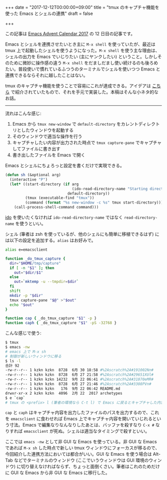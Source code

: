 +++
date = "2017-12-12T00:00:00+09:00"
title = "tmux のキャプチャ機能を使った Emacs とシェルの連携"
draft = false

+++

この記事は [Emacs Advent Calendar 2017](https://qiita.com/advent-calendar/2017/emacs) の 12 日目の記事です。

Emacs とシェルを連携させたいとき主に `M-x shell` を使っていたが、最近は tmux 上で起動したシェルを使うようになった。`M-x shell` を使う主な理由は、シェルの出力を Emacs でいじりたい (主にヤンクしたい) ということ。しかしそのために微妙に操作感の違う `M-x shell` をだましだまし使い続けるのも後ろめたい。普段使いで慣れているふつうのターミナルでシェルを使いつつ Emacs と連携できるならそれに越したことはない。

tmux のキャプチャ機能を使うことで容易にこれが達成できる。アイデアは [こちら](http://emacs.rubikitch.com/zsh-fish-emacs-eshell/) で紹介されていたもので、それを手元で実装した。本稿はそんな小ネタ的なお話。

---

流れはこんな感じ:

 1. Emacs から `tmux new-window` で `default-directory` をカレントディレクトリとしたウィンドウを起動する
 2. そのウィンドウで適当な操作を行う
 3. キャプチャしたい内容が出力された時点で `tmux capture-pane` でキャプチャしてファイルに書き出す
 4. 書き出したファイルを Emacs で開く

Emacs とシェルにちょろっと設定を書くだけで実現できる。

```lisp
(defun sh (&optional arg)
  (interactive "P")
  (let* ((start-directory (if arg
                              (ido-read-directory-name "Starting directory: " default-directory)
                            default-directory))
         (tmux (executable-find "tmux"))
         (command (format "%s new-window -c %s" tmux start-directory)))
    (call-process-shell-command command)))
```

[ido](https://www.emacswiki.org/emacs/InteractivelyDoThings) を使いたくなければ `ido-read-directory-name` ではなく `read-directory-name` を使うといい。

シェル (筆者は zsh を使っているが、他のシェルにも簡単に移植できるはず) には以下の設定を追加する。`alias` はお好みで。

```sh
alias e=emacsclient

function _do_tmux_capture {
  dir="$HOME/tmp/capture"
  if [ -n "$1" ]; then
    out="$dir/$1"
  else
    out=`mktemp -u --tmpdir=$dir`
  fi
  shift
  mkdir -p "$dir"
  tmux capture-pane "$@" >"$out"
  echo "$out"
}

function cap { _do_tmux_capture "$1" -p }
function caph { _do_tmux_capture "$1" -pS -32768 }
```

こんな感じで使う:

```sh
$ tmux
$ emacs -nw
# emacs 上で M-x sh
# 制御が新しいウィンドウに移る
$ ls -l
合計 92
-rw-r--r-- 1 kzkn kzkn  8728  6月 30 18:58 #%2Ascratch%2A#191002Nn#
-rw-r--r-- 1 kzkn kzkn  8728  6月 27 21:58 #%2Ascratch%2A#29651XUl#
-rw-r--r-- 1 kzkn kzkn 14232  9月 22 06:41 #%2Ascratch%2A#31070eMR#
-rw-r--r-- 1 kzkn kzkn  8728  6月 27 21:46 #%2Ascratch%2A#3308PVn#
-rw-r--r-- 1 kzkn kzkn   176  9月 22 06:42 README.md
drwxr-xr-x 2 kzkn kzkn  4096  2月 22  2017 archetypes
$ e `cap`
# tmux の <prefix> l (筆者の環境なら C-t l) で Emacs に戻るとキャプチャした内容が Emacs 上に開かれている
```

`cap` と `caph` はキャプチャ内容を出力したファイルのパスを出力するので、これを `emacsclient` に食わせれば Emacs 上でキャプチャ内容を開いていじれるという寸法。Emacs で編集なりなんなりしたあとは、バッファを殺すなり `C-x #` なりすれば `emacsclient` が死ぬ。シェルは適当なタイミングで殺すといい。

ここでは `emacs -nw` として非 GUI な Emacs を使っている。非 GUI な Emacs であれば `M-x sh` した時点で新しい tmux ウィンドウにフォーカスが移るので、今回紹介した連携方法においては都合がいい。GUI な Emacs を使う場合は Alt-Tab などでターミナルのウィンドウ (ここでいうウィンドウは GUI 環境のウィンドウ) に切り替えなければならず、ちょっと面倒くさい。筆者はこれのためだけに GUI な Emacs から非 GUI な Emacs に移行した。
